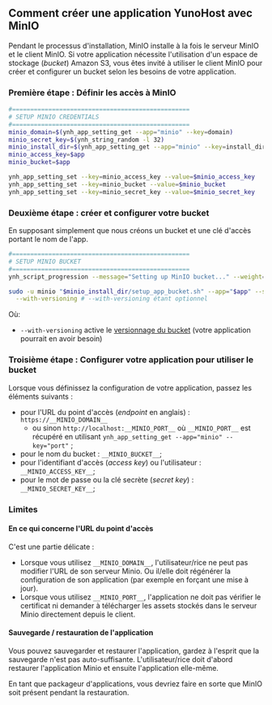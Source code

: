 ## Comment créer une application YunoHost avec MinIO

Pendant le processus d'installation, MinIO installe à la fois le serveur MinIO et le client MinIO.
Si votre application nécessite l'utilisation d'un espace de stockage (*bucket*) Amazon S3, vous êtes invité à utiliser le client MinIO pour créer et configurer un bucket selon les besoins de votre application.

### Première étape : Définir les accès à MinIO

```bash
#=================================================
# SETUP MINIO CREDENTIALS
#=================================================
minio_domain=$(ynh_app_setting_get --app="minio" --key=domain)
minio_secret_key=$(ynh_string_random -l 32)
minio_install_dir=$(ynh_app_setting_get --app="minio" --key=install_dir)
minio_access_key=$app
minio_bucket=$app

ynh_app_setting_set --key=minio_access_key --value=$minio_access_key
ynh_app_setting_set --key=minio_bucket --value=$minio_bucket
ynh_app_setting_set --key=minio_secret_key --value=$minio_secret_key
```

### Deuxième étape : créer et configurer votre bucket

En supposant simplement que nous créons un bucket et une clé d'accès portant le nom de l'app.
```bash
#=================================================
# SETUP MINIO BUCKET
#=================================================
ynh_script_progression --message="Setting up MinIO bucket..." --weight=1

sudo -u minio "$minio_install_dir/setup_app_bucket.sh" --app="$app" --secret="$minio_secret_key" \
  --with-versioning # --with-versioning étant optionnel
```

Où:
 - `--with-versioning` active le [versionnage du bucket](https://min.io/docs/minio/linux/administration/object-management/object-versioning.html) (votre application pourrait en avoir besoin)

### Troisième étape : Configurer votre application pour utiliser le bucket

Lorsque vous définissez la configuration de votre application, passez les éléments suivants :
 - pour l'URL du point d'accès (*endpoint* en anglais) : `https://__MINIO_DOMAIN__`
   - ou sinon `http://localhost:__MINIO_PORT__` où `__MINIO_PORT__` est récupéré en utilisant `ynh_app_setting_get --app="minio" --key="port"` ;
 - pour le nom du bucket : `__MINIO_BUCKET__`;
 - pour l'identifiant d'accès (*access key*) ou l'utilisateur : `__MINIO_ACCESS_KEY__`;
 - pour le mot de passe ou la clé secrète (*secret key*) : `__MINIO_SECRET_KEY__`;

### Limites

#### En ce qui concerne l'URL du point d'accès

C'est une partie délicate :
 - Lorsque vous utilisez `__MINIO_DOMAIN__`, l'utilisateur/rice ne peut pas modifier l'URL de son serveur Minio. Ou il/elle doit régénérer la configuration de son application (par exemple en forçant une mise à jour).
 - Lorsque vous utilisez `__MINIO_PORT__`, l'application ne doit pas vérifier le certificat ni demander à télécharger les assets stockés dans le serveur Minio directement depuis le client.

#### Sauvegarde / restauration de l'application

Vous pouvez sauvegarder et restaurer l'application, gardez à l'esprit que la sauvegarde n'est pas auto-suffisante. L'utilisateur/rice doit d'abord restaurer l'application Minio et ensuite l'application elle-même.

En tant que packageur d'applications, vous devriez faire en sorte que MinIO soit présent pendant la restauration.
